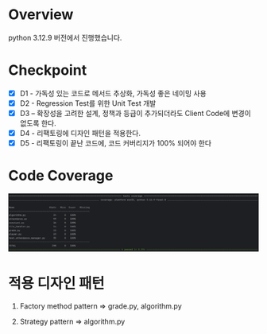 # Overview
python 3.12.9 버전에서 진행했습니다.

# Checkpoint 
- [x] D1 - 가독성 있는 코드로 메서드 추상화, 가독성 좋은 네이밍 사용
- [x] D2 - Regression Test를 위한 Unit Test 개발
- [x] D3 – 확장성을 고려한 설계, 정책과 등급이 추가되더라도 Client Code에 변경이 없도록 한다.
- [x] D4 - 리팩토링에 디자인 패턴을 적용한다.
- [x] D5 - 리팩토링이 끝난 코드에, 코드 커버리지가 100% 되어야 한다

# Code Coverage
![img.png](img_1.png)

# 적용 디자인 패턴
1. Factory method pattern => grade.py, algorithm.py

2. Strategy pattern => algorithm.py
